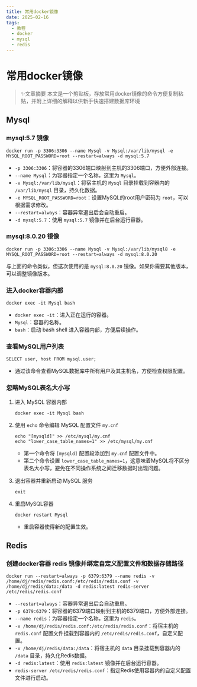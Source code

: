 ```yaml
---
title: 常用docker镜像
date: 2025-02-16
tags:
  - 教程
  - docker
  - mysql
  - redis
---
```


# 常用docker镜像

> <!-- DESC SEP -->
>
> ✨文章摘要
> 本文是一个剪贴板，存放常用docker镜像的命令方便复制粘贴，并附上详细的解释以供新手快速搭建数据库环境
> <!-- DESC SEP -->

## Mysql

### mysql:5.7 镜像

```docker
docker run -p 3306:3306 --name Mysql -v Mysql:/var/lib/mysql -e MYSQL_ROOT_PASSWORD=root --restart=always -d mysql:5.7
```

- `-p 3306:3306`：将容器的3306端口映射到主机的3306端口，方便外部连接。
- `--name Mysql`：为容器指定一个名称，这里为 `Mysql`。
- `-v Mysql:/var/lib/mysql`：将宿主机的 `Mysql` 目录挂载到容器内的 `/var/lib/mysql` 目录，持久化数据。
- `-e MYSQL_ROOT_PASSWORD=root`：设置MySQL的root用户密码为 `root`，可以根据需求修改。
- `--restart=always`：容器异常退出后会自动重启。
- `-d mysql:5.7`：使用 `mysql:5.7` 镜像并在后台运行容器。

### mysql:8.0.20 镜像

```docker
docker run -p 3306:3306 --name Mysql -v Mysql:/var/lib/mysql8 -e MYSQL_ROOT_PASSWORD=root --restart=always -d mysql:8.0.20
```

与上面的命令类似，但这次使用的是 `mysql:8.0.20` 镜像。如果你需要其他版本，可以调整镜像版本。

### 进入docker容器内部

```docker
docker exec -it Mysql bash
```

- `docker exec -it`：进入正在运行的容器。
- `Mysql`：容器的名称。
- `bash`：启动 bash shell 进入容器内部，方便后续操作。

### 查看MySQL用户列表

```docker
SELECT user, host FROM mysql.user;
```

- 通过该命令查看MySQL数据库中所有用户及其主机名，方便检查权限配置。

### 忽略MySQL表名大小写

1. 进入 MySQL 容器内部

   ```docker
   docker exec -it Mysql bash
   ```

2. 使用 `echo` 命令编辑 MySQL 配置文件 `my.cnf`

   ```docker
   echo "[mysqld]" >> /etc/mysql/my.cnf
   echo "lower_case_table_names=1" >> /etc/mysql/my.cnf
   ```

   - 第一个命令将 `[mysqld]` 配置段添加到 `my.cnf` 配置文件中。
   - 第二个命令设置 `lower_case_table_names=1`，这意味着MySQL将不区分表名大小写，避免在不同操作系统之间迁移数据时出现问题。

3. 退出容器并重新启动 MySQL 服务

   ```docker
   exit
   ```

4. 重启MySQL容器

   ```docker
   docker restart Mysql
   ```

   - 重启容器使得新的配置生效。

## Redis

### 创建docker容器 redis 镜像并绑定自定义配置文件和数据存储路径

```docker
docker run --restart=always -p 6379:6379 --name redis -v /home/dj/redis/redis.conf:/etc/redis/redis.conf -v /home/dj/redis/data:/data -d redis:latest redis-server /etc/redis/redis.conf
```

- `--restart=always`：容器异常退出后会自动重启。
- `-p 6379:6379`：将容器的6379端口映射到主机的6379端口，方便外部连接。
- `--name redis`：为容器指定一个名称，这里为 `redis`。
- `-v /home/dj/redis/redis.conf:/etc/redis/redis.conf`：将宿主机的 `redis.conf` 配置文件挂载到容器内的 `/etc/redis/redis.conf`，自定义配置。
- `-v /home/dj/redis/data:/data`：将宿主机的 `data` 目录挂载到容器内的 `/data` 目录，持久化Redis数据。
- `-d redis:latest`：使用 `redis:latest` 镜像并在后台运行容器。
- `redis-server /etc/redis/redis.conf`：指定Redis使用容器内的自定义配置文件进行启动。

